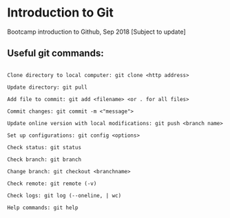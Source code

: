# Introduction to Git

Bootcamp introduction to Github, Sep 2018
[Subject to update] 

## Useful git commands:

```

Clone directory to local computer: git clone <http address>

Update directory: git pull

Add file to commit: git add <filename> <or . for all files>

Commit changes: git commit -m <"message">

Update online version with local modifications: git push <branch name>

Set up configurations: git config <options> 

Check status: git status

Check branch: git branch

Change branch: git checkout <branchname>

Check remote: git remote (-v)

Check logs: git log (--oneline, | wc)

Help commands: git help

```

